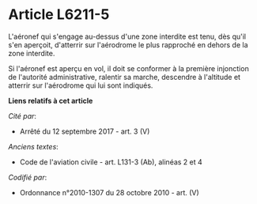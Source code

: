 # Article L6211-5

L'aéronef qui s'engage au-dessus d'une zone interdite est tenu, dès qu'il s'en aperçoit, d'atterrir sur l'aérodrome le plus
rapproché en dehors de la zone interdite.

Si l'aéronef est aperçu en vol, il doit se conformer à la première injonction de l'autorité administrative, ralentir sa
marche, descendre à l'altitude et atterrir sur l'aérodrome qui lui sont indiqués.

**Liens relatifs à cet article**

_Cité par_:

  - Arrêté du 12 septembre 2017 - art. 3 (V)

_Anciens textes_:

  - Code de l'aviation civile - art. L131-3 (Ab), alinéas 2 et 4

_Codifié par_:

  - Ordonnance n°2010-1307 du 28 octobre 2010 - art. (V)
